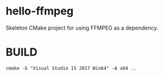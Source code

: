 # hello-ffmpeg

Skeleton CMake project for using FFMPEG as a dependency.

# BUILD 

    cmake -G "Visual Studio 15 2017 Win64" -A x64 ..

